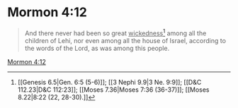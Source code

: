 # Mormon 4:12

> And there never had been so great <u>wickedness</u>[^a] among all the children of Lehi, nor even among all the house of Israel, according to the words of the Lord, as was among this people.

[Mormon 4:12](https://www.churchofjesuschrist.org/study/scriptures/bofm/morm/4?lang=eng&id=p12#p12)


[^a]: [[Genesis 6.5|Gen. 6:5 (5-6)]]; [[3 Nephi 9.9|3 Ne. 9:9]]; [[D&C 112.23|D&C 112:23]]; [[Moses 7.36|Moses 7:36 (36-37)]]; [[Moses 8.22|8:22 (22, 28-30).]]
